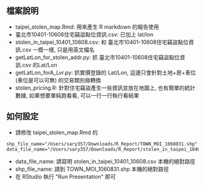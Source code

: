 ## 檔案說明
- taipei_stolen_map.Rmd: 用來產生 R markdown 的報告使用
- 臺北市10401-10608住宅竊盜點位資訊.csv: 已加上 lat/lon
- stolen_in_taipei_10401_10608.csv: 和  臺北市10401-10608住宅竊盜點位資訊.csv 一模一樣, 只是用英文檔名
- getLatLon_for_stolen_addr.py: 抓 臺北市10401-10608住宅竊盜點位資訊.csv 的Lat/Lon
- getLatLon_forA_Lvr.py: 抓實價登錄的 Lat/Lon, 這邊只會針對土地+房+車位(車位是可以可無) 的交易類別做轉換
- stolen_pricing.R: 針對住宅竊盜產生一些資訊並放在地圖上, 也有簡單的統計數據, 如果想要單純跑看看, 可以一行一行執行看結果

## 如何設定
- 請修改 taipei_stolen_map.Rmd 的

```
shp_file_name="/Users/sary357/Downloads/R_Report/TOWN_MOI_1060831.shp"
data_file_name="/Users/sary357/Downloads/R_Report/stolen_in_taipei_10401_10608.csv"
```
- data_file_name: 請寫明 stolen_in_taipei_10401_10608.csv 本機的絕對路徑
- shp_file_name: 請到 TOWN_MOI_1060831.shp 本機的絕對路徑
- 在 RStudio 執行 "Run Presentation" 即可
